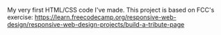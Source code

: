My very first HTML/CSS code I've made. This project is based on FCC's exercise: https://learn.freecodecamp.org/responsive-web-design/responsive-web-design-projects/build-a-tribute-page
